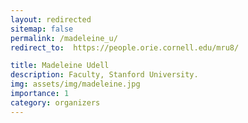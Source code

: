 ```yaml
---
layout: redirected
sitemap: false
permalink: /madeleine_u/
redirect_to:  https://people.orie.cornell.edu/mru8/

title: Madeleine Udell
description: Faculty, Stanford University.
img: assets/img/madeleine.jpg
importance: 1
category: organizers
---
```

